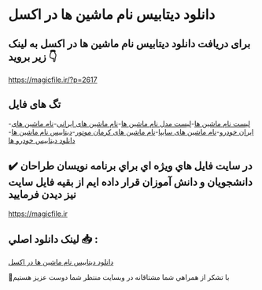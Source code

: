 # دانلود دیتابیس نام ماشین ها در اکسل

## برای دریافت دانلود دیتابیس نام ماشین ها در اکسل به لینک زیر بروید 👇

https://magicfile.ir/?p=2617

## تگ های فایل

-[لیست نام ماشین ها](https://magicfile.ir/product/%d8%af%db%8c%d8%aa%d8%a7%d8%a8%db%8c%d8%b3-%d9%86%d8%a7%d9%85-%d9%85%d8%a7%d8%b4%db%8c%d9%86-%d9%87%d8%a7-%d8%af%d8%b1-%d8%a7%da%a9%d8%b3%d9%84/)-[لیست مدل نام ماشین ها](https://magicfile.ir/product/%d8%af%db%8c%d8%aa%d8%a7%d8%a8%db%8c%d8%b3-%d9%86%d8%a7%d9%85-%d9%85%d8%a7%d8%b4%db%8c%d9%86-%d9%87%d8%a7-%d8%af%d8%b1-%d8%a7%da%a9%d8%b3%d9%84/)-[نام ماشین های ایرانی](https://magicfile.ir/product/%d8%af%db%8c%d8%aa%d8%a7%d8%a8%db%8c%d8%b3-%d9%86%d8%a7%d9%85-%d9%85%d8%a7%d8%b4%db%8c%d9%86-%d9%87%d8%a7-%d8%af%d8%b1-%d8%a7%da%a9%d8%b3%d9%84/)-[نام ماشین های ایران خودرو](https://magicfile.ir/product/%d8%af%db%8c%d8%aa%d8%a7%d8%a8%db%8c%d8%b3-%d9%86%d8%a7%d9%85-%d9%85%d8%a7%d8%b4%db%8c%d9%86-%d9%87%d8%a7-%d8%af%d8%b1-%d8%a7%da%a9%d8%b3%d9%84/)-[نام ماشین های سایپا](https://magicfile.ir/product/%d8%af%db%8c%d8%aa%d8%a7%d8%a8%db%8c%d8%b3-%d9%86%d8%a7%d9%85-%d9%85%d8%a7%d8%b4%db%8c%d9%86-%d9%87%d8%a7-%d8%af%d8%b1-%d8%a7%da%a9%d8%b3%d9%84/)-[نام ماشین های کرمان موتور](https://magicfile.ir/product/%d8%af%db%8c%d8%aa%d8%a7%d8%a8%db%8c%d8%b3-%d9%86%d8%a7%d9%85-%d9%85%d8%a7%d8%b4%db%8c%d9%86-%d9%87%d8%a7-%d8%af%d8%b1-%d8%a7%da%a9%d8%b3%d9%84/)-[دیتابیس نام ماشین ها](https://magicfile.ir/product/%d8%af%db%8c%d8%aa%d8%a7%d8%a8%db%8c%d8%b3-%d9%86%d8%a7%d9%85-%d9%85%d8%a7%d8%b4%db%8c%d9%86-%d9%87%d8%a7-%d8%af%d8%b1-%d8%a7%da%a9%d8%b3%d9%84/)-[دانلود دیتابیس خودرو ها](https://magicfile.ir/product/%d8%af%db%8c%d8%aa%d8%a7%d8%a8%db%8c%d8%b3-%d9%86%d8%a7%d9%85-%d9%85%d8%a7%d8%b4%db%8c%d9%86-%d9%87%d8%a7-%d8%af%d8%b1-%d8%a7%da%a9%d8%b3%d9%84/)

## ✔️ در سايت فايل هاي ويژه اي براي برنامه نويسان طراحان دانشجويان و دانش آموزان قرار داده ايم از بقيه فايل سايت نيز ديدن فرماييد

https://magicfile.ir


## لينک دانلود اصلي 📥 :

[دانلود دیتابیس نام ماشین ها در اکسل](https://magicfile.ir/product/%d8%af%db%8c%d8%aa%d8%a7%d8%a8%db%8c%d8%b3-%d9%86%d8%a7%d9%85-%d9%85%d8%a7%d8%b4%db%8c%d9%86-%d9%87%d8%a7-%d8%af%d8%b1-%d8%a7%da%a9%d8%b3%d9%84/) 


🙏با تشکر از همراهي شما مشتاقانه در وبسایت منتظر شما دوست عزیز هستیم

